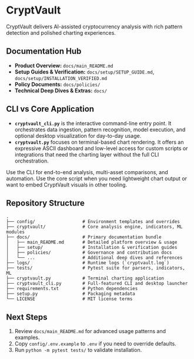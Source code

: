 # CryptVault

CryptVault delivers AI-assisted cryptocurrency analysis with rich pattern detection and polished charting experiences.

## Documentation Hub

- **Product Overview:** `docs/main_README.md`
- **Setup Guides & Verification:** `docs/setup/SETUP_GUIDE.md`, `docs/setup/INSTALLATION_VERIFIED.md`
- **Policy Documents:** `docs/policies/`
- **Technical Deep Dives & Extras:** `docs/`

## CLI vs Core Application

- **`cryptvault_cli.py`** is the interactive command-line entry point. It orchestrates data ingestion, pattern recognition, model execution, and optional desktop visualization for day-to-day usage.
- **`cryptvault.py`** focuses on terminal-based chart rendering. It offers an expressive ASCII dashboard and low-level access for custom scripts or integrations that need the charting layer without the full CLI orchestration.

Use the CLI for end-to-end analysis, multi-asset comparisons, and automation. Use the core script when you need lightweight chart output or want to embed CryptVault visuals in other tooling.

## Repository Structure

```text
.
├── config/                  # Environment templates and overrides
├── cryptvault/              # Core analysis engine, indicators, ML modules
├── docs/                    # Primary documentation bundle
│   ├── main_README.md       # Detailed platform overview & usage
│   ├── setup/               # Installation & verification guides
│   ├── policies/            # Governance and contribution docs
│   └── ...                  # Additional deep dives and references
├── logs/                    # Runtime logs (`cryptvault.log`)
├── tests/                   # Pytest suite for parsers, indicators, ML
├── cryptvault.py            # Terminal charting application
├── cryptvault_cli.py        # Full-featured CLI and desktop launcher
├── requirements.txt         # Python dependencies
├── setup.py                 # Packaging metadata
└── LICENSE                  # MIT license terms
```

## Next Steps

1. Review `docs/main_README.md` for advanced usage patterns and examples.
2. Copy `config/.env.example` to `.env` if you need to override defaults.
3. Run `python -m pytest tests/` to validate installation.
